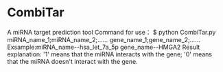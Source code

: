 # CombiTar
A miRNA target prediction tool
Command for use：
  $ python CombiTar.py miRNA_name_1;miRNA_name_2;…… gene_name_1;gene_name_2;……
  Exsample:miRNA_name--hsa_let_7a_5p gene_name--HMGA2
Result explanation:
   '1' means that the miRNA interacts with the gene;
   '0' means that the miRNA doesn't interact with the gene.
